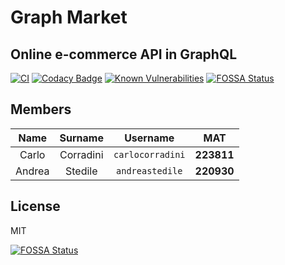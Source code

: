 # Graph Market

## Online e-commerce API in GraphQL

[![CI](https://github.com/carlocorradini/graphmarket/workflows/CI/badge.svg)](https://github.com/carlocorradini/graphmarket/actions)
[![Codacy Badge](https://app.codacy.com/project/badge/Grade/eab19cd392424e41afec10b001aaeadd)](https://www.codacy.com/gh/carlocorradini/graphmarket/dashboard?utm_source=github.com&utm_medium=referral&utm_content=carlocorradini/graphmarket&utm_campaign=Badge_Grade)
[![Known Vulnerabilities](https://snyk.io/test/github/carlocorradini/graphmarket/badge.svg)](https://snyk.io/test/github/carlocorradini/graphmarket)
[![FOSSA Status](https://app.fossa.com/api/projects/git%2Bgithub.com%2Fcarlocorradini%2Fgraphmarket.svg?type=shield)](https://app.fossa.com/projects/git%2Bgithub.com%2Fcarlocorradini%2Fgraphmarket?ref=badge_shield)

## Members

|  Name  |  Surname  |     Username     |    MAT     |
| :----: | :-------: | :--------------: | :--------: |
| Carlo  | Corradini | `carlocorradini` | **223811** |
| Andrea |  Stedile  | `andreastedile`  | **220930** |

## License

MIT

[![FOSSA Status](https://app.fossa.com/api/projects/git%2Bgithub.com%2Fcarlocorradini%2Fgraphmarket.svg?type=large)](https://app.fossa.com/projects/git%2Bgithub.com%2Fcarlocorradini%2Fgraphmarket?ref=badge_large)
